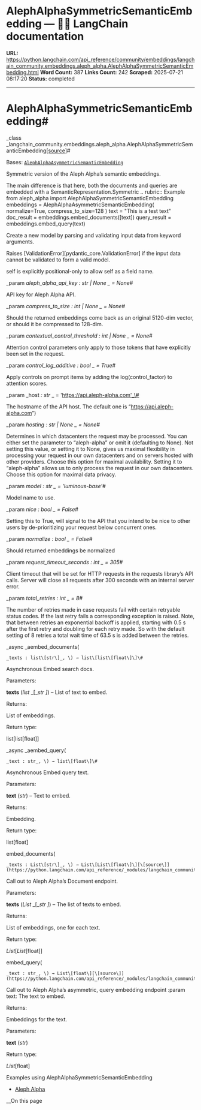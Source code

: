 # AlephAlphaSymmetricSemanticEmbedding — 🦜🔗 LangChain  documentation

**URL:** https://python.langchain.com/api_reference/community/embeddings/langchain_community.embeddings.aleph_alpha.AlephAlphaSymmetricSemanticEmbedding.html
**Word Count:** 387
**Links Count:** 242
**Scraped:** 2025-07-21 08:17:20
**Status:** completed

---

# AlephAlphaSymmetricSemanticEmbedding\#

_class _langchain\_community.embeddings.aleph\_alpha.AlephAlphaSymmetricSemanticEmbedding[\[source\]](https://python.langchain.com/api_reference/_modules/langchain_community/embeddings/aleph_alpha.html#AlephAlphaSymmetricSemanticEmbedding)\#     

Bases: [`AlephAlphaAsymmetricSemanticEmbedding`](https://python.langchain.com/api_reference/community/embeddings/langchain_community.embeddings.aleph_alpha.AlephAlphaAsymmetricSemanticEmbedding.html#langchain_community.embeddings.aleph_alpha.AlephAlphaAsymmetricSemanticEmbedding "langchain_community.embeddings.aleph_alpha.AlephAlphaAsymmetricSemanticEmbedding")

Symmetric version of the Aleph Alpha’s semantic embeddings.

The main difference is that here, both the documents and queries are embedded with a SemanticRepresentation.Symmetric .. rubric:: Example               from aleph_alpha import AlephAlphaSymmetricSemanticEmbedding          embeddings = AlephAlphaAsymmetricSemanticEmbedding(         normalize=True, compress_to_size=128     )     text = "This is a test text"          doc_result = embeddings.embed_documents([text])     query_result = embeddings.embed_query(text)     

Create a new model by parsing and validating input data from keyword arguments.

Raises \[ValidationError\]\[pydantic\_core.ValidationError\] if the input data cannot be validated to form a valid model.

self is explicitly positional-only to allow self as a field name.

_param _aleph\_alpha\_api\_key _: str | None_ _ = None_\#     

API key for Aleph Alpha API.

_param _compress\_to\_size _: int | None_ _ = None_\#     

Should the returned embeddings come back as an original 5120-dim vector, or should it be compressed to 128-dim.

_param _contextual\_control\_threshold _: int | None_ _ = None_\#     

Attention control parameters only apply to those tokens that have explicitly been set in the request.

_param _control\_log\_additive _: bool_ _ = True_\#     

Apply controls on prompt items by adding the log\(control\_factor\) to attention scores.

_param _host _: str_ _ = 'https://api.aleph-alpha.com'_\#     

The hostname of the API host. The default one is “<https://api.aleph-alpha.com>”\)

_param _hosting _: str | None_ _ = None_\#     

Determines in which datacenters the request may be processed. You can either set the parameter to “aleph-alpha” or omit it \(defaulting to None\). Not setting this value, or setting it to None, gives us maximal flexibility in processing your request in our own datacenters and on servers hosted with other providers. Choose this option for maximal availability. Setting it to “aleph-alpha” allows us to only process the request in our own datacenters. Choose this option for maximal data privacy.

_param _model _: str_ _ = 'luminous-base'_\#     

Model name to use.

_param _nice _: bool_ _ = False_\#     

Setting this to True, will signal to the API that you intend to be nice to other users by de-prioritizing your request below concurrent ones.

_param _normalize _: bool_ _ = False_\#     

Should returned embeddings be normalized

_param _request\_timeout\_seconds _: int_ _ = 305_\#     

Client timeout that will be set for HTTP requests in the requests library’s API calls. Server will close all requests after 300 seconds with an internal server error.

_param _total\_retries _: int_ _ = 8_\#     

The number of retries made in case requests fail with certain retryable status codes. If the last retry fails a corresponding exception is raised. Note, that between retries an exponential backoff is applied, starting with 0.5 s after the first retry and doubling for each retry made. So with the default setting of 8 retries a total wait time of 63.5 s is added between the retries.

_async _aembed\_documents\(

    _texts : list\[str\]_, \) → list\[list\[float\]\]\#     

Asynchronous Embed search docs.

Parameters:     

**texts** \(_list_ _\[__str_ _\]_\) – List of text to embed.

Returns:     

List of embeddings.

Return type:     

list\[list\[float\]\]

_async _aembed\_query\(

    _text : str_, \) → list\[float\]\#     

Asynchronous Embed query text.

Parameters:     

**text** \(_str_\) – Text to embed.

Returns:     

Embedding.

Return type:     

list\[float\]

embed\_documents\(

    _texts : List\[str\]_, \) → List\[List\[float\]\][\[source\]](https://python.langchain.com/api_reference/_modules/langchain_community/embeddings/aleph_alpha.html#AlephAlphaSymmetricSemanticEmbedding.embed_documents)\#     

Call out to Aleph Alpha’s Document endpoint.

Parameters:     

**texts** \(_List_ _\[__str_ _\]_\) – The list of texts to embed.

Returns:     

List of embeddings, one for each text.

Return type:     

_List_\[_List_\[float\]\]

embed\_query\(

    _text : str_, \) → List\[float\][\[source\]](https://python.langchain.com/api_reference/_modules/langchain_community/embeddings/aleph_alpha.html#AlephAlphaSymmetricSemanticEmbedding.embed_query)\#     

Call out to Aleph Alpha’s asymmetric, query embedding endpoint :param text: The text to embed.

Returns:     

Embeddings for the text.

Parameters:     

**text** \(_str_\)

Return type:     

_List_\[float\]

Examples using AlephAlphaSymmetricSemanticEmbedding

  * [Aleph Alpha](https://python.langchain.com/docs/integrations/providers/aleph_alpha/)

__On this page